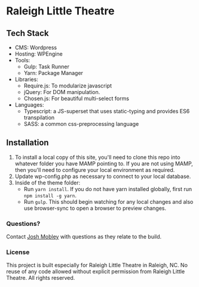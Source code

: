 # Raleigh Little Theatre

## Tech Stack

- CMS: Wordpress
- Hosting: WPEngine
- Tools:
	- Gulp: Task Runner
	- Yarn: Package Manager
- Libraries:
	- Require.js: To modularize javascript
	- jQuery: For DOM manipulation.
	- Chosen.js: For beautiful multi-select forms
- Languages:
	- Typescript: a JS-superset that uses static-typing and provides ES6 transpilation
	- SASS: a common css-preprocessing language

## Installation

1. To install a local copy of this site, you'll need to clone this repo into whatever folder you have MAMP pointing to. If you are not using MAMP, then you'll need to configure your local environment as required.
2. Update wp-config.php as necessary to connect to your local database. 
3. Inside of the theme folder:
	- Run `yarn install`. If you do not have yarn installed globally, first run `npm install -g yarn`.
	- Run `gulp`. This should begin watching for any local changes and also use browser-sync to open a browser to preview changes.


### Questions?

Contact [Josh Mobley](https://joshmobley.net) with questions as they relate to the build. 

### License

This project is built especially for Raleigh Little Theatre in Raleigh, NC. No reuse of any code allowed without explicit permission from Raleigh Little Theatre. All rights reserved. 